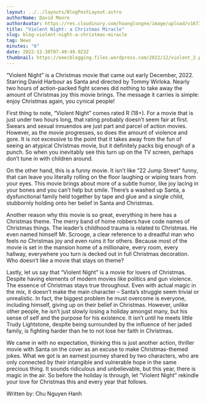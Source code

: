 ```yaml
---
layout: ../../layouts/BlogPostLayout.astro
authorName: David Moore
authorAvatar: https://res.cloudinary.com/hoanglongne/image/upload/v1673108185/Rectangle_102_bswwxx.png
title: "Violent Night: a Christmas Miracle"
slug: blog-violent-night-a-christmas-miracle
tag: News
minutes: "6"
date: 2022-12-30T07:49:49.923Z
thumbnail: https://eeecblogging.files.wordpress.com/2022/12/violent_2.png
---
```

“Violent Night” is a Christmas movie that came out early December, 2022. Starring David Harbour as Santa and directed by Tommy Wirloka. Nearly two hours of action-packed fight scenes did nothing to take away the amount of Christmas joy this movie brings. The message it carries is simple: enjoy Christmas again, you cynical people!

First thing to note, “Violent Night” comes rated R (18+). For a movie that is just under two hours long, that rating probably doesn’t seem fair at first. Swears and sexual innuendos are just part and parcel of action movies. However, as the movie progresses, so does the amount of violence and gore. It is not excessive to the point that it takes away from the fun of seeing an atypical Christmas movie, but it definitely packs big enough of a punch. So when you inevitably see this turn up on the TV screen, perhaps don’t tune in with children around.

On the other hand, this is a funny movie. It isn’t like “22 Jump Street” funny, that can leave you literally rolling on the floor laughing or wiping tears from your eyes. This movie brings about more of a subtle humor, like joy lacing in your bones and you can’t help but smile. There’s a washed up Santa, a dysfunctional family held together by tape and glue and a single child, stubbornly holding onto her belief in Santa and Christmas. 

Another reason why this movie is so great, everything in here has a Christmas theme. The merry band of home robbers have code names of Christmas things. The leader’s childhood trauma is related to Christmas. He even named himself Mr. Scrooge, a clear reference to a dreadful man who feels no Christmas joy and even ruins it for others. Because most of the movie is set in the mansion home of a millionaire, every room, every hallway, everywhere you turn is decked out in full Christmas decoration. Who doesn’t like a movie that stays on theme?

Lastly, let us say that “Violent Night” is a movie for lovers of Christmas. Despite having elements of modern movies like politics and gun violence. The essence of Christmas stays true throughout. Even with actual magic in the mix, it doesn’t make the main character – Santa’s struggle seem trivial or unrealistic. In fact, the biggest problem he must overcome is everyone, including himself, giving up on their belief in Christmas. However, unlike other people, he isn’t just slowly losing a holiday amongst many, but his sense of self and the purpose for his existence. It isn’t until he meets little Trudy Lightstone, despite being surrounded by the influence of her jaded family, is fighting harder than he to not lose her faith in Christmas. 

We came in with no expectation, thinking this is just another action, thriller movie with Santa on the cover as an excuse to make Christmas-themed jokes. What we got is an earnest journey shared by two characters, who are only connected by their intangible and vulnerable hope in the same precious thing. It sounds ridiculous and unbelievable, but this year, there is magic in the air. So before the holiday is through, let “Violent Night” rekindle your love for Christmas this and every year that follows.

Written by: Chu Nguyen Hanh